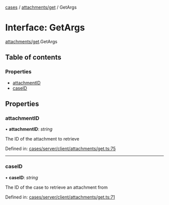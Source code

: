 [cases](../server_client_api.md) / [attachments/get](../modules/attachments_get.md) / GetArgs

# Interface: GetArgs

[attachments/get](../modules/attachments_get.md).GetArgs

## Table of contents

### Properties

- [attachmentID](attachments_get.getargs.md#attachmentid)
- [caseID](attachments_get.getargs.md#caseid)

## Properties

### attachmentID

• **attachmentID**: *string*

The ID of the attachment to retrieve

Defined in: [cases/server/client/attachments/get.ts:75](https://github.com/jonathan-buttner/kibana/blob/7a61a8b912c/x-pack/plugins/cases/server/client/attachments/get.ts#L75)

___

### caseID

• **caseID**: *string*

The ID of the case to retrieve an attachment from

Defined in: [cases/server/client/attachments/get.ts:71](https://github.com/jonathan-buttner/kibana/blob/7a61a8b912c/x-pack/plugins/cases/server/client/attachments/get.ts#L71)
